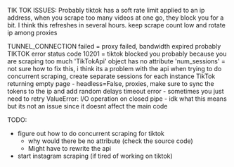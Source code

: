 
TIK TOK ISSUES:
Probably tiktok has a soft rate limit applied to an ip address, when you scrape too many videos at one go, they block you for a bit. I think this refreshes in several hours.
keep scrape count low and rotate ip among proxies

TUNNEL_CONNECTION failed = proxy failed, bandwidth expired probably
TIKTOK error status code 10201 = tiktok blocked you probably because you are scraping too much
'TikTokApi' object has no attribute 'num_sessions' = not sure how to fix this, i think its a problem with the api when trying to do concurrent scraping, create separate sessions for each instance
TikTok returning empty page - headless=False, proxies, make sure to sync the tokens to the ip and add random delays
timeout error - sometimes you just need to retry
ValueError: I/O operation on closed pipe - idk what this means but its not an issue since it doesnt affect the main code

TODO:
- figure out how to do concurrent scraping for tiktok
    - why would there be no attribute (check the source code)
    - Might have to rewrite the api
- start instagram scraping (if tired of working on tiktok)

